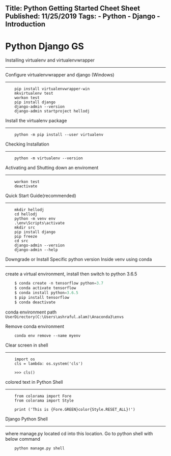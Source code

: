 Title: Python Getting Started Cheet Sheet
Published: 11/25/2019
Tags:
    - Python
    - Django
    - Introduction
---

Python Django GS
=================================
Installing virtualenv and virtualenvwrapper
**********************************************

Configure virtualenvwrapper and django (Windows)
**************************************************
```shell
    pip install virtualenvwrapper-win
	mkvirtualenv test
	workon test
	pip install django
	django-admin --version
	django-admin startproject hellodj
```

Install the virtualenv package
********************************

```shell
	python -m pip install --user virtualenv
```

Checking Installation 
**************************

```shell
	python -m virtualenv --version
```

Activating and Shutting down an enviroment
********************************************

```shell
	workon test
	deactivate
```


Quick Start Guide(recommended)
**********************************

```shell
    mkdir hellodj   
    cd hellodj
    python -m venv env
    .\env\Scripts\activate
    mkdir src
    pip install django
	pip freeze
    cd src
    django-admin --version
    django-admin --help
```


Downgrade or Install Specific python version Inside venv using conda
************************************************************************

create a virtual environment, install then switch to python 3.6.5

```python
	$ conda create -n tensorflow python=3.7
	$ conda activate tensorflow
	$ conda install python=3.6.5
	$ pip install tensorflow
    $ conda deactivate
```

conda environment path ```UserDirectory(C:\Users\ashraful.alam)\Anaconda3\envs```

Remove conda environment

```
    conda env remove --name myenv
```

Clear screen in shell
************************

```shell
    import os
    cls = lambda: os.system('cls')

    >>> cls()
```

colored text in Python Shell
*****************************

```
    from colorama import Fore
    from colorama import Style
    
    print ('This is {Fore.GREEN}color{Style.RESET_ALL}!')
```

Django Python Shell
*********************

where manage.py located cd into this location. Go to python shell with below command 
```shell
    python manage.py shell
```


